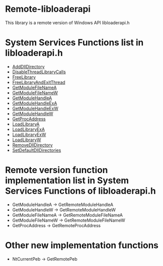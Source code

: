 # Remote-libloaderapi
This library is a remote version of Windows API libloaderapi.h

# System Services Functions list in libloaderapi.h
* [AddDllDirectory](https://docs.microsoft.com/en-us/windows/win32/api/libloaderapi/nf-libloaderapi-adddlldirectory)
* [DisableThreadLibraryCalls](https://docs.microsoft.com/en-us/windows/win32/api/libloaderapi/nf-libloaderapi-disablethreadlibrarycalls)
* [FreeLibrary](https://docs.microsoft.com/en-us/windows/win32/api/libloaderapi/nf-libloaderapi-freelibrary)
* [FreeLibraryAndExitThread](https://docs.microsoft.com/en-us/windows/win32/api/libloaderapi/nf-libloaderapi-freelibraryandexitthread)
* [GetModuleFileNameA](https://docs.microsoft.com/en-us/windows/win32/api/libloaderapi/nf-libloaderapi-getmodulefilenamea)
* [GetModuleFileNameW](https://docs.microsoft.com/en-us/windows/win32/api/libloaderapi/nf-libloaderapi-getmodulefilenamew)
* [GetModuleHandleA](https://docs.microsoft.com/en-us/windows/win32/api/libloaderapi/nf-libloaderapi-getmodulehandlea)
* [GetModuleHandleExA](https://docs.microsoft.com/en-us/windows/win32/api/libloaderapi/nf-libloaderapi-getmodulehandleexa)
* [GetModuleHandleExW](https://docs.microsoft.com/en-us/windows/win32/api/libloaderapi/nf-libloaderapi-getmodulehandleexw)
* [GetModuleHandleW](https://docs.microsoft.com/en-us/windows/win32/api/libloaderapi/nf-libloaderapi-getmodulehandlew)
* [GetProcAddress](https://docs.microsoft.com/en-us/windows/win32/api/libloaderapi/nf-libloaderapi-getprocaddress)
* [LoadLibraryA](https://docs.microsoft.com/en-us/windows/win32/api/libloaderapi/nf-libloaderapi-loadlibrarya)
* [LoadLibraryExA](https://docs.microsoft.com/en-us/windows/win32/api/libloaderapi/nf-libloaderapi-loadlibraryexa)
* [LoadLibraryExW](https://docs.microsoft.com/en-us/windows/win32/api/libloaderapi/nf-libloaderapi-loadlibraryexw)
* [LoadLibraryW](https://docs.microsoft.com/en-us/windows/win32/api/libloaderapi/nf-libloaderapi-loadlibraryw)
* [RemoveDllDirectory](https://docs.microsoft.com/en-us/windows/win32/api/libloaderapi/nf-libloaderapi-removedlldirectory)
* [SetDefaultDllDirectories](https://docs.microsoft.com/en-us/windows/win32/api/libloaderapi/nf-libloaderapi-setdefaultdlldirectories)

# Remote version function implementation list in System Services Functions of libloaderapi.h
* GetModuleHandleA   -> GetRemoteModuleHandleA
* GetModuleHandleW   -> GetRemoteModuleHandleW
* GetModuleFileNameA -> GetRemoteModuleFileNameA
* GetModuleFileNameW -> GetRemoteModuleFileNameW
* GetProcAddress     -> GetRemoteProcAddress

# Other new implementation functions
* NtCurrentPeb       -> GetRemotePeb